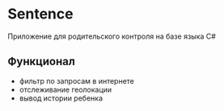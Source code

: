 # Sentence

Приложение для родительского контроля на базе языка C#

## Функционал
- фильтр по запросам в интернете
- отслеживание геолокации
- вывод истории ребенка
